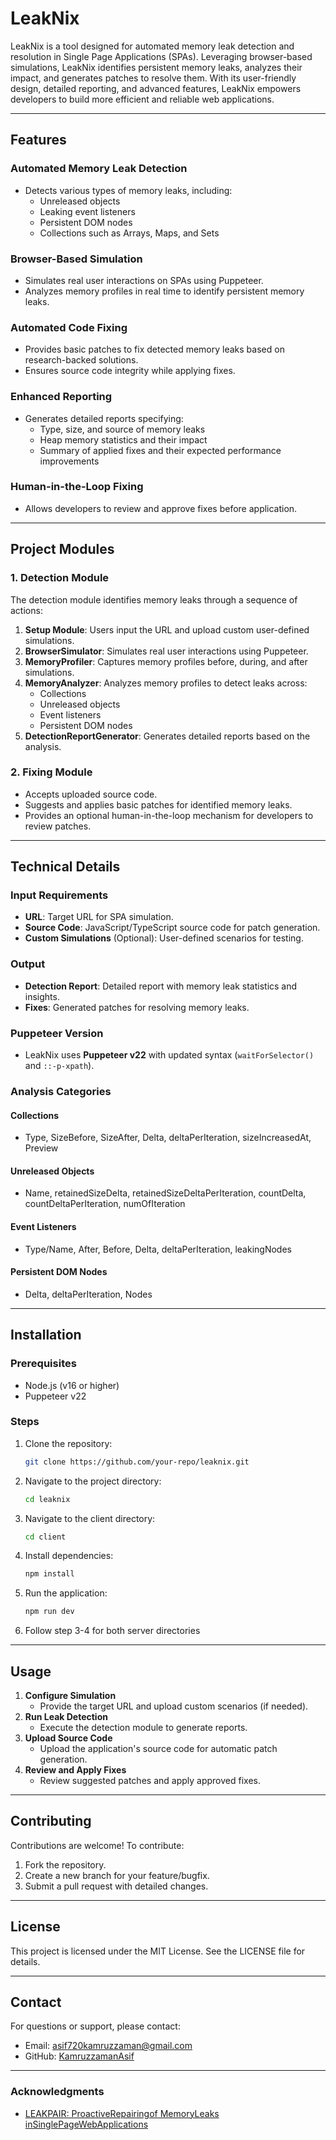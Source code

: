 # LeakNix

LeakNix is a tool designed for automated memory leak detection and resolution in Single Page Applications (SPAs). Leveraging browser-based simulations, LeakNix identifies persistent memory leaks, analyzes their impact, and generates patches to resolve them. With its user-friendly design, detailed reporting, and advanced features, LeakNix empowers developers to build more efficient and reliable web applications.

---

## Features

### Automated Memory Leak Detection
- Detects various types of memory leaks, including:
  - Unreleased objects
  - Leaking event listeners
  - Persistent DOM nodes
  - Collections such as Arrays, Maps, and Sets

### Browser-Based Simulation
- Simulates real user interactions on SPAs using Puppeteer.
- Analyzes memory profiles in real time to identify persistent memory leaks.

### Automated Code Fixing
- Provides basic patches to fix detected memory leaks based on research-backed solutions.
- Ensures source code integrity while applying fixes.

### Enhanced Reporting
- Generates detailed reports specifying:
  - Type, size, and source of memory leaks
  - Heap memory statistics and their impact
  - Summary of applied fixes and their expected performance improvements

### Human-in-the-Loop Fixing
- Allows developers to review and approve fixes before application.

---

## Project Modules

### 1. Detection Module
The detection module identifies memory leaks through a sequence of actions:
1. **Setup Module**: Users input the URL and upload custom user-defined simulations.
2. **BrowserSimulator**: Simulates real user interactions using Puppeteer.
3. **MemoryProfiler**: Captures memory profiles before, during, and after simulations.
4. **MemoryAnalyzer**: Analyzes memory profiles to detect leaks across:
   - Collections
   - Unreleased objects
   - Event listeners
   - Persistent DOM nodes
5. **DetectionReportGenerator**: Generates detailed reports based on the analysis.

### 2. Fixing Module
- Accepts uploaded source code.
- Suggests and applies basic patches for identified memory leaks.
- Provides an optional human-in-the-loop mechanism for developers to review patches.

---

## Technical Details

### Input Requirements
- **URL**: Target URL for SPA simulation.
- **Source Code**: JavaScript/TypeScript source code for patch generation.
- **Custom Simulations** (Optional): User-defined scenarios for testing.

### Output
- **Detection Report**: Detailed report with memory leak statistics and insights.
- **Fixes**: Generated patches for resolving memory leaks.

### Puppeteer Version
- LeakNix uses **Puppeteer v22** with updated syntax (`waitForSelector()` and `::-p-xpath`).

### Analysis Categories
#### Collections
- Type, SizeBefore, SizeAfter, Delta, deltaPerIteration, sizeIncreasedAt, Preview
#### Unreleased Objects
- Name, retainedSizeDelta, retainedSizeDeltaPerIteration, countDelta, countDeltaPerIteration, numOfIteration
#### Event Listeners
- Type/Name, After, Before, Delta, deltaPerIteration, leakingNodes
#### Persistent DOM Nodes
- Delta, deltaPerIteration, Nodes

---

## Installation

### Prerequisites
- Node.js (v16 or higher)
- Puppeteer v22

### Steps
1. Clone the repository:
   ```bash
   git clone https://github.com/your-repo/leaknix.git
   ```
2. Navigate to the project directory:
   ```bash
   cd leaknix
   ```
3. Navigate to the client directory:
   ```bash
   cd client
   ```
3. Install dependencies:
   ```bash
   npm install
   ```
4. Run the application:
   ```bash
   npm run dev
   ```
5. Follow step 3-4 for both server directories
---

## Usage

1. **Configure Simulation**
   - Provide the target URL and upload custom scenarios (if needed).
2. **Run Leak Detection**
   - Execute the detection module to generate reports.
3. **Upload Source Code**
   - Upload the application's source code for automatic patch generation.
4. **Review and Apply Fixes**
   - Review suggested patches and apply approved fixes.

---

## Contributing
Contributions are welcome! To contribute:
1. Fork the repository.
2. Create a new branch for your feature/bugfix.
3. Submit a pull request with detailed changes.

---

## License
This project is licensed under the MIT License. See the LICENSE file for details.

---

## Contact
For questions or support, please contact:
- Email: asif720kamruzzaman@gmail.com
- GitHub: [KamruzzamanAsif](https://github.com/KamruzzamruzzamAsif)

---

### Acknowledgments
- [LEAKPAIR: ProactiveRepairingof MemoryLeaks inSinglePageWebApplications](https://arxiv.org/pdf/2308.08144)


